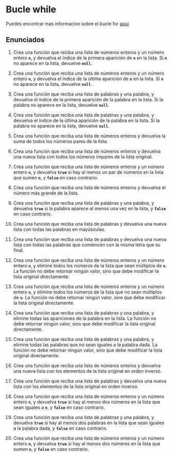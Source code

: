 # Bucle while

Puedes encontrar mas informacion sobre el bucle for [aqui](https://www.develou.com/while-en-kotlin/)

## Enunciados

1. Crea una función que reciba una lista de números enteros y un número entero **`n`**, y devuelva el índice de la primera aparición de **`n`** en la lista. Si **`n`** no aparece en la lista, devuelve **`null`**.

2. Crea una función que reciba una lista de números enteros y un número entero **`n`**, y devuelva el índice de la última aparición de **`n`** en la lista. Si **`n`** no aparece en la lista, devuelve **`null`**.

3. Crea una función que reciba una lista de palabras y una palabra, y devuelva el índice de la primera aparición de la palabra en la lista. Si la palabra no aparece en la lista, devuelve **`null`**.

4. Crea una función que reciba una lista de palabras y una palabra, y devuelva el índice de la última aparición de la palabra en la lista. Si la palabra no aparece en la lista, devuelve **`null`**.
5. Crea una función que reciba una lista de números enteros y devuelva la suma de todos los números pares de la lista.
6. Crea una función que reciba una lista de números enteros y devuelva una nueva lista con todos los números impares de la lista original.
7. Crea una función que reciba una lista de números enteros y un número entero **`n`**, y devuelva **`true`** si hay al menos un par de números en la lista que sumen **`n`**, y **`false`** en caso contrario.
8. Crea una función que reciba una lista de números enteros y devuelva el número más grande de la lista.
9. Crea una función que reciba una lista de palabras y una palabra, y devuelva **`true`** si la palabra aparece al menos una vez en la lista, y **`false`** en caso contrario.
10. Crea una función que reciba una lista de palabras y devuelva una nueva lista con todas las palabras en mayúsculas.
11. Crea una función que reciba una lista de palabras y devuelva una nueva lista con todas las palabras que comiencen con la misma letra que su final.
12. Crea una función que reciba una lista de números enteros y un número entero **`n`**, y elimine todos los números de la lista que sean múltiplos de **`n`**. La función no debe retornar ningún valor, sino que debe modificar la lista original directamente.
13. Crea una función que reciba una lista de números enteros y un número entero **`n`**, y elimine todos los números de la lista que no sean múltiplos de **`n`**. La función no debe retornar ningún valor, sino que debe modificar la lista original directamente.
14. Crea una función que reciba una lista de palabras y una palabra, y elimine todas las apariciones de la palabra en la lista. La función no debe retornar ningún valor, sino que debe modificar la lista original directamente.
15. Crea una función que reciba una lista de palabras y una palabra, y elimine todas las palabras que no sean iguales a la palabra dada. La función no debe retornar ningún valor, sino que debe modificar la lista original directamente.
16. Crea una función que reciba una lista de números enteros y devuelva una nueva lista con los elementos de la lista original en orden inverso.
17. Crea una función que reciba una lista de palabras y devuelva una nueva lista con los elementos de la lista original en orden inverso.
18. Crea una función que reciba una lista de números enteros y un número entero **`n`**, y devuelva **`true`** si hay al menos dos números en la lista que sean iguales a **`n`**, y **`false`** en caso contrario.
19. Crea una función que reciba una lista de palabras y una palabra, y devuelva **`true`** si hay al menos dos palabras en la lista que sean iguales a la palabra dada, y **`false`** en caso contrario.
20. Crea una función que reciba una lista de números enteros y un número entero **`n`**, y devuelva **`true`** si hay al menos dos números en la lista que sumen **`n`**, y **`false`** en caso contrario.